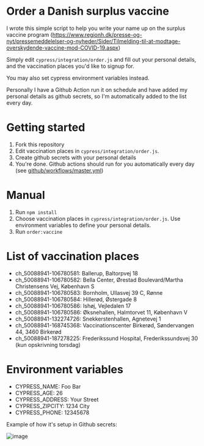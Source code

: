 # Order a Danish surplus vaccine 
I wrote this simple script to help you write your name up on the surplus vaccine program (https://www.regionh.dk/presse-og-nyt/pressemeddelelser-og-nyheder/Sider/Tilmelding-til-at-modtage-overskydende-vaccine-mod-COVID-19.aspx)

Simply edit `cypress/integration/order.js` and fill out your personal details, and the vaccination places you'd like to signup for.

You may also set cypress environment variables instead.

Personally I have a Github Action run it on schedule and have added my personal details as github secrets, so I'm automatically added to the list every day.

# Getting started
1. Fork this repository
2. Edit vaccination places in `cypress/integration/order.js`.
3. Create github secrets with your personal details
4. You're done. Github actions should run for you automatically every day (see [github/workflows/master.yml](https://github.com/simplenotezy/order-surplus-vaccine/blob/master/.github/workflows/master.yml))

# Manual
1. Run `npm install`
2. Choose vaccination places in `cypress/integration/order.js`. Use environment variables to define your personal details.
3. Run `order:vaccine`

# List of vaccination places
- ch_50088941-106780581: Ballerup, Baltorpvej 18
- ch_50088941-106780582: Bella Center, Ørestad Boulevard/Martha Christensens Vej, København S
- ch_50088941-106780583: Bornholm, Ullasvej 39 C, Rønne
- ch_50088941-106780584: Hillerød, Østergade 8
- ch_50088941-106780586: Ishøj, Vejledalen 17
- ch_50088941-106780586: Øksnehallen, Halmtorvet 11, København V
- ch_50088941-132274726: Snekkerstenhallen, Agnetevej 1
- ch_50088941-168745368: Vaccinationscenter Birkerød, Søndervangen 44, 3460 Birkerød
- ch_50088941-187278225: Frederikssund Hospital, Frederikssundsvej 30 (kun opskrivning torsdag)


# Environment variables
 - CYPRESS_NAME: Foo Bar
 - CYPRESS_AGE: 26
 - CYPRESS_ADDRESS: Your Street
 - CYPRESS_ZIPCITY: 1234 City
 - CYPRESS_PHONE: 12345678

Example of how it's setup in Github secrets:

![image](https://user-images.githubusercontent.com/3786627/121805927-bd92e180-cc4d-11eb-90ea-987764fdf955.png)

